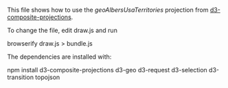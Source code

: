 This file shows how to use the *geoAlbersUsaTerritories* projection from [d3-composite-projections](http://rveciana.github.io/d3-composite-projections/).

To change the file, edit draw.js and run

  browserify draw.js > bundle.js
  
The dependencies are installed with:

  npm install d3-composite-projections d3-geo d3-request d3-selection d3-transition topojson